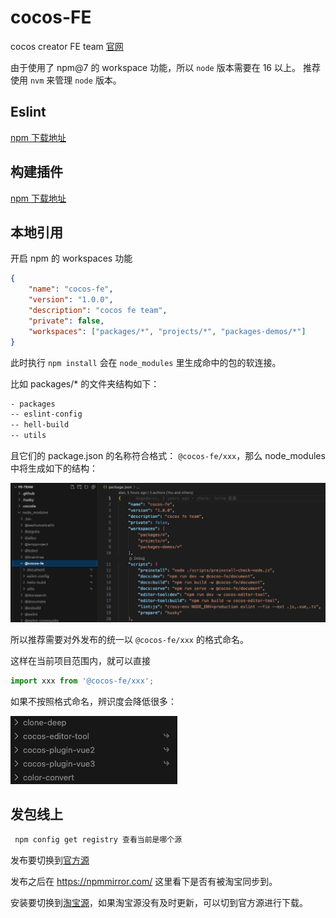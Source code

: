 # cocos-FE

cocos creator FE team [官网](https://cocos-creator.github.io/fe-team/)

由于使用了 npm@7 的 workspace 功能，所以 `node` 版本需要在 16 以上。 推荐使用 `nvm` 来管理 `node` 版本。

## Eslint

[npm 下载地址](https://www.npmjs.com/package/@cocos-fe/eslint-config)

## 构建插件

[ npm 下载地址 ](https://www.npmjs.com/package/@cocos-fe/hello-build)

## 本地引用

开启 npm 的 workspaces 功能

```json
{
    "name": "cocos-fe",
    "version": "1.0.0",
    "description": "cocos fe team",
    "private": false,
    "workspaces": ["packages/*", "projects/*", "packages-demos/*"]
}
```

此时执行 `npm install` 会在 `node_modules` 里生成命中的包的软连接。

比如 packages/\* 的文件夹结构如下：

```sh
- packages
-- eslint-config
-- hell-build
-- utils
```

且它们的 package.json 的名称符合格式： `@cocos-fe/xxx`，那么 node_modules 中将生成如下的结构：

![workspaces](./assets/workspaces-1.png)

所以推荐需要对外发布的统一以 `@cocos-fe/xxx` 的格式命名。

这样在当前项目范围内，就可以直接

```js
import xxx from '@cocos-fe/xxx';
```

如果不按照格式命名，辨识度会降低很多：

![workspaces](./assets/workspaces-2.png)

## 发包线上

```bash
 npm config get registry 查看当前是哪个源
```

发布要切换到[官方源](https://registry.npmjs.org)

发布之后在 https://npmmirror.com/ 这里看下是否有被淘宝同步到。

安装要切换到[淘宝源](https://registry.npmmirror.com)，如果淘宝源没有及时更新，可以切到官方源进行下载。
